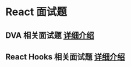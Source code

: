 # React 面试题

## DVA 相关面试题 [详细介绍](./dva.md#dva-详解)

## React Hooks 相关面试题 [详细介绍](./hooks.md#react-hooks-详解)